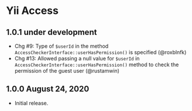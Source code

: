 # Yii Access

## 1.0.1 under development

- Chg #9: Type of `$userId` in the method `AccessCheckerInterface::userHasPermission()` is specified (@roxblnfk)
- Chg #13: Allowed passing a null value for `$userId` in `AccessCheckerInterface::userHasPermission()` method to check the permission of the guest user (@rustamwin)

## 1.0.0 August 24, 2020

- Initial release.
